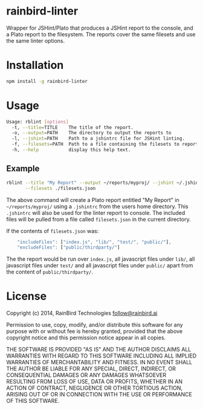 # rainbird-linter

Wrapper for JSHint/Plato that produces a JSHint report to the console, and a
Plato report to the filesystem. The reports cover the same filesets and use the
same linter options.


# Installation

```bash
npm install -g rainbird-linter
```

# Usage

```bash
Usage: rblint [options]
  -t, --title=TITLE    The title of the report.
  -o, --output=PATH    The directory to output the reports to
  -l, --jshint=PATH    Path to a jshintrc file for JSHint linting.
  -f, --filesets=PATH  Path to a file containing the filesets to report on.
  -h, --help           display this help text.
```

## Example

```bash
rblint --title "My Report" --output ~/reports/myproj/ --jshint ~/.jshintrc \
       --filesets ./filesets.json
```

The above command will create a Plato report entitled "My Report" in
`~/reports/myproj/` using a `.jshintrc` from the users home directory. This 
`.jshintrc` will also be used for the linter report to console. The included
files will be pulled from a file called `filesets.json` in the current
directory.

If the contents of `filesets.json` was:

```javascript
    "includeFiles": ["index.js", "lib/", "test/", "public/"],
    "excludeFiles": ["public/thirdparty/"]
```

The the report would be run over `index.js`, all javascript files under `lib/`,
all javascript files under `test/` and all javascript files under `public/`
apart from the content of `public/thirdparty/`.

# License

Copyright (c) 2014, RainBird Technologies <follow@rainbird.ai>

Permission to use, copy, modify, and/or distribute this software for any
purpose with or without fee is hereby granted, provided that the above
copyright notice and this permission notice appear in all copies.

THE SOFTWARE IS PROVIDED "AS IS" AND THE AUTHOR DISCLAIMS ALL WARRANTIES
WITH REGARD TO THIS SOFTWARE INCLUDING ALL IMPLIED WARRANTIES OF
MERCHANTABILITY AND FITNESS. IN NO EVENT SHALL THE AUTHOR BE LIABLE FOR
ANY SPECIAL, DIRECT, INDIRECT, OR CONSEQUENTIAL DAMAGES OR ANY DAMAGES
WHATSOEVER RESULTING FROM LOSS OF USE, DATA OR PROFITS, WHETHER IN AN
ACTION OF CONTRACT, NEGLIGENCE OR OTHER TORTIOUS ACTION, ARISING OUT OF
OR IN CONNECTION WITH THE USE OR PERFORMANCE OF THIS SOFTWARE.
